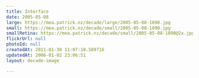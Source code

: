 ```yaml
---
title: Interface
date: 2005-05-08
large: https://mea.patrick.nz/decade/large/2005-05-08-1890.jpg
small: https://mea.patrick.nz/decade/small/2005-05-08-1890.jpg
smallRetina: https://mea.patrick.nz/decade/small/2005-05-08-1890@2x.jpg
flickrUrl: null
photoId: null
createdAt: 2011-01-30 11:07:18.589716
updatedAt: 2006-01-02 23:06:51
layout: decade-image

---
```



